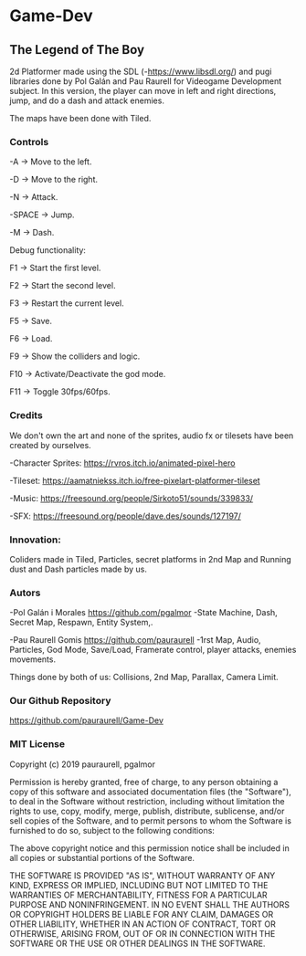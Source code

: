 ﻿# Game-Dev

## The Legend of The Boy

2d Platformer made using the SDL (-https://www.libsdl.org/) and pugi libraries done by Pol Galán and Pau Raurell for Videogame Development subject.
In this version, the player can move in left and right directions, jump, and do a dash and attack enemies.

The maps have been done with Tiled.

### Controls

-A -> Move to the left.

-D -> Move to the right.

-N -> Attack.

-SPACE -> Jump.

-M -> Dash.

Debug functionality:

F1 -> Start the first level.

F2 -> Start the second level.

F3 -> Restart the current level.

F5 -> Save.

F6 -> Load.

F9 -> Show the colliders and logic.

F10 -> Activate/Deactivate the god mode.

F11 -> Toggle 30fps/60fps.

### Credits

We don't own the art and none of the sprites, audio fx or tilesets have been created by ourselves. 

-Character Sprites: https://rvros.itch.io/animated-pixel-hero

-Tileset: https://aamatniekss.itch.io/free-pixelart-platformer-tileset

-Music: https://freesound.org/people/Sirkoto51/sounds/339833/

-SFX: https://freesound.org/people/dave.des/sounds/127197/

### Innovation: 
Coliders made in Tiled, Particles, secret platforms in 2nd Map and Running dust and Dash particles made by us.

### Autors
-Pol Galán i Morales
https://github.com/pgalmor
-State Machine, Dash, Secret Map, Respawn, Entity System,.

-Pau Raurell Gomis
https://github.com/pauraurell
-1rst Map, Audio, Particles, God Mode, Save/Load, Framerate control, player attacks, enemies movements.

Things done by both of us: Collisions, 2nd Map, Parallax, Camera Limit.


### Our Github Repository
https://github.com/pauraurell/Game-Dev

### MIT License

Copyright (c) 2019 pauraurell, pgalmor

Permission is hereby granted, free of charge, to any person obtaining a copy of this software
 and associated documentation files (the "Software"), to deal in the Software without restriction,
 including without limitation the rights to use, copy, modify, merge, publish, distribute, sublicense,
 and/or sell copies of the Software, and to permit persons to whom the Software is furnished to do so,
 subject to the following conditions:

The above copyright notice and this permission notice shall be included in all copies or
substantial portions of the Software.

THE SOFTWARE IS PROVIDED "AS IS", WITHOUT WARRANTY OF ANY KIND, EXPRESS OR IMPLIED,
 INCLUDING BUT NOT LIMITED TO THE WARRANTIES OF MERCHANTABILITY, FITNESS FOR A PARTICULAR PURPOSE AND NONINFRINGEMENT.
 IN NO EVENT SHALL THE AUTHORS OR COPYRIGHT HOLDERS BE LIABLE FOR ANY CLAIM, DAMAGES OR OTHER LIABILITY,
 WHETHER IN AN ACTION OF CONTRACT, TORT OR OTHERWISE, ARISING FROM, OUT OF OR IN CONNECTION WITH THE SOFTWARE
 OR THE USE OR OTHER DEALINGS IN THE SOFTWARE.
